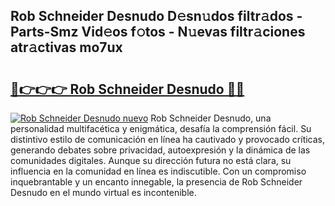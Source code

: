 ## Rob Schneider Desnudo D𝚎sn𝚞dos filtr𝚊dos - Parts-Smz Vid𝚎os f𝚘tos - N𝚞evas filtr𝚊ciones atr𝚊ctivas mo7ux

# <h2><a href="http://mb980ok.tromn.icu/?c=Rob+Schneider+Desnudo">🔗👉👉👉 Rob Schneider Desnudo 🔗🔗</a></h2>

[![Rob Schneider Desnudo nuevo](https://i.imgur.com/pEAQMta.gif)](http://mb980ok.tromn.icu/?c=Rob+Schneider+Desnudo)
Rob Schneider Desnudo, una personalidad multifacética y enigmática, desafía la comprensión fácil. Su distintivo estilo de comunicación en línea ha cautivado y provocado críticas, generando debates sobre privacidad, autoexpresión y la dinámica de las comunidades digitales. Aunque su dirección futura no está clara, su influencia en la comunidad en línea es indiscutible. Con un compromiso inquebrantable y un encanto innegable, la presencia de Rob Schneider Desnudo en el mundo virtual es incontenible.
